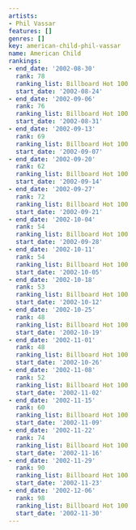 ```yaml
---
artists:
- Phil Vassar
features: []
genres: []
key: american-child-phil-vassar
name: American Child
rankings:
- end_date: '2002-08-30'
  rank: 78
  ranking_list: Billboard Hot 100
  start_date: '2002-08-24'
- end_date: '2002-09-06'
  rank: 76
  ranking_list: Billboard Hot 100
  start_date: '2002-08-31'
- end_date: '2002-09-13'
  rank: 69
  ranking_list: Billboard Hot 100
  start_date: '2002-09-07'
- end_date: '2002-09-20'
  rank: 62
  ranking_list: Billboard Hot 100
  start_date: '2002-09-14'
- end_date: '2002-09-27'
  rank: 72
  ranking_list: Billboard Hot 100
  start_date: '2002-09-21'
- end_date: '2002-10-04'
  rank: 54
  ranking_list: Billboard Hot 100
  start_date: '2002-09-28'
- end_date: '2002-10-11'
  rank: 54
  ranking_list: Billboard Hot 100
  start_date: '2002-10-05'
- end_date: '2002-10-18'
  rank: 53
  ranking_list: Billboard Hot 100
  start_date: '2002-10-12'
- end_date: '2002-10-25'
  rank: 48
  ranking_list: Billboard Hot 100
  start_date: '2002-10-19'
- end_date: '2002-11-01'
  rank: 48
  ranking_list: Billboard Hot 100
  start_date: '2002-10-26'
- end_date: '2002-11-08'
  rank: 52
  ranking_list: Billboard Hot 100
  start_date: '2002-11-02'
- end_date: '2002-11-15'
  rank: 60
  ranking_list: Billboard Hot 100
  start_date: '2002-11-09'
- end_date: '2002-11-22'
  rank: 74
  ranking_list: Billboard Hot 100
  start_date: '2002-11-16'
- end_date: '2002-11-29'
  rank: 90
  ranking_list: Billboard Hot 100
  start_date: '2002-11-23'
- end_date: '2002-12-06'
  rank: 98
  ranking_list: Billboard Hot 100
  start_date: '2002-11-30'
---
```


